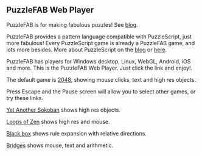 ## PuzzleFAB Web Player

PuzzleFAB is for making fabulous puzzles! 
See [blog](http://www.polyomino.com/PuzzleFAB).

PuzzleFAB provides a pattern language compatible with PuzzleScript, just more fabulous!
Every PuzzleScript game is already a PuzzleFAB game, and lots more besides.
More about PuzzleScript on the [blog](http://www.polyomino.com/puzzlescript) or [here](https://www.puzzlescript.net).

PuzzleFAB has players for Windows desktop, Linux, WebGL, Android, iOS and more. 
This is the PuzzleFAB Web Player. Just click the link and enjoy!.

The default game is [2048](https://david-pfx.github.io/PuzzleFABweb/WebGL), showing mouse clicks, text and high res objects.

Press Escape and the Pause screen will allow you to select other games, or try these links.

[Yet Another Sokoban](https://david-pfx.github.io/PuzzleFABweb/WebGL/?p=Puzzles/New/yasban.txt) shows high res objects.

[Loops of Zen](https://david-pfx.github.io/PuzzleFABweb/WebGL?p=Puzzles/New/loops_of_zen.txt) shows high res and mouse.

[Black box](https://david-pfx.github.io/PuzzleFABweb/WebGL?p=Puzzles/New/block_box.txt) shows rule expansion with relative directions.

[Bridges](https://david-pfx.github.io/PuzzleFABweb/WebGL?p=Puzzles/New/bridges.txt) shows mouse, text and arithmetic.

